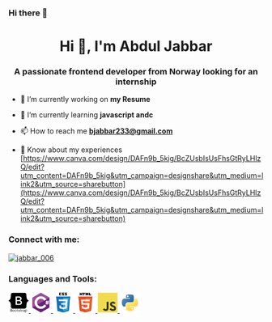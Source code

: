 ### Hi there 👋
<h1 align="center">Hi 👋, I'm Abdul Jabbar</h1>
<h3 align="center">A passionate frontend developer from Norway looking for an internship</h3>

- 🔭 I’m currently working on **my Resume**

- 🌱 I’m currently learning **javascript andc**

- 📫 How to reach me **bjabbar233@gmail.com**

- 📄 Know about my experiences [https://www.canva.com/design/DAFn9b_5kig/BcZUsbIsUsFhsGtRyLHlzQ/edit?utm_content=DAFn9b_5kig&utm_campaign=designshare&utm_medium=link2&utm_source=sharebutton](https://www.canva.com/design/DAFn9b_5kig/BcZUsbIsUsFhsGtRyLHlzQ/edit?utm_content=DAFn9b_5kig&utm_campaign=designshare&utm_medium=link2&utm_source=sharebutton)

<h3 align="left">Connect with me:</h3>
<p align="left">
<a href="https://instagram.com/jabbar_006" target="blank"><img align="center" src="https://raw.githubusercontent.com/rahuldkjain/github-profile-readme-generator/master/src/images/icons/Social/instagram.svg" alt="jabbar_006" height="30" width="40" /></a>
</p>

<h3 align="left">Languages and Tools:</h3>
<p align="left"> <a href="https://getbootstrap.com" target="_blank" rel="noreferrer"> <img src="https://raw.githubusercontent.com/devicons/devicon/master/icons/bootstrap/bootstrap-plain-wordmark.svg" alt="bootstrap" width="40" height="40"/> </a> <a href="https://www.w3schools.com/cs/" target="_blank" rel="noreferrer"> <img src="https://raw.githubusercontent.com/devicons/devicon/master/icons/csharp/csharp-original.svg" alt="csharp" width="40" height="40"/> </a> <a href="https://www.w3schools.com/css/" target="_blank" rel="noreferrer"> <img src="https://raw.githubusercontent.com/devicons/devicon/master/icons/css3/css3-original-wordmark.svg" alt="css3" width="40" height="40"/> </a> <a href="https://www.w3.org/html/" target="_blank" rel="noreferrer"> <img src="https://raw.githubusercontent.com/devicons/devicon/master/icons/html5/html5-original-wordmark.svg" alt="html5" width="40" height="40"/> </a> <a href="https://developer.mozilla.org/en-US/docs/Web/JavaScript" target="_blank" rel="noreferrer"> <img src="https://raw.githubusercontent.com/devicons/devicon/master/icons/javascript/javascript-original.svg" alt="javascript" width="40" height="40"/> </a> <a href="https://www.python.org" target="_blank" rel="noreferrer"> <img src="https://raw.githubusercontent.com/devicons/devicon/master/icons/python/python-original.svg" alt="python" width="40" height="40"/> </a> </p>


